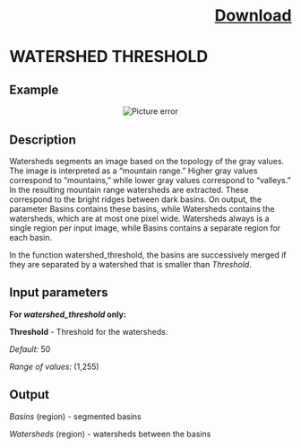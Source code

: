 # <p align="right"><a class="github-button" aria-label="Download ntkme/github-buttons on GitHub" href="https://github.com/Balluff-BVS/halconscripts/raw/master/Blob/WatershedThreshold/watershed_threshold.zip" data-icon="octicon-cloud-download">Download</a></p>

WATERSHED THRESHOLD
===========
Example
---------

<p align="center">
  <img src="https://github.com/Balluff-BVS/halconscripts/blob/master/Blob/WatershedThreshold/watershed_threshold.png?raw=true" alt="Picture error">
</p>

Description
----------

Watersheds segments an image based on the topology of the gray values. The image is interpreted as a “mountain range.” Higher gray values correspond to “mountains,” while lower gray values correspond to “valleys.” In the resulting mountain range watersheds are extracted. These correspond to the bright ridges between dark basins. On output, the parameter Basins contains these basins, while Watersheds contains the watersheds, which are at most one pixel wide. Watersheds always is a single region per input image, while Basins contains a separate region for each basin.

In the function watershed_threshold, the basins are successively merged if they are separated by a watershed that is smaller than *Threshold*.

Input parameters
----------
**For *watershed_threshold* only:**

**Threshold** - Threshold for the watersheds.

*Default:* 50

*Range of values:* (1,255)
 
Output
--------

*Basins* (region) - segmented basins

*Watersheds* (region) - watersheds between the basins

